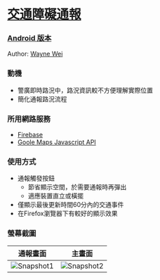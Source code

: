 # [交通障礙通報](https://riljian.github.io/ncku-csie-ikdd/)

### [Android 版本](https://www.dropbox.com/s/hkn51cc3kluh0n0/EZDriver.apk?dl=0)
Author: [Wayne Wei](https://github.com/WayneWei/EZDrive)

### 動機
* 警廣即時路況中，路況資訊較不方便理解實際位置
* 簡化通報路況流程

### 所用網路服務
* [Firebase](https://www.firebase.com/)
* [Goole Maps Javascript API](https://developers.google.com/maps/documentation/javascript/)

### 使用方式
* 通報觸發按鈕
  * 節省顯示空間，於需要通報時再彈出
  * 適應裝置直立或橫擺
* 僅顯示最後更新時間60分內的交通事件
* 在Firefox瀏覽器下有較好的顯示效果

### 螢幕截圖
|通報畫面|主畫面|
|---|---|
|![Snapshot1](https://raw.githubusercontent.com/riljian/ncku-csie-ikdd/gh-pages/img/snapshot-1.jpg)|![Snapshot2](https://raw.githubusercontent.com/riljian/ncku-csie-ikdd/gh-pages/img/snapshot-2.jpg)|
